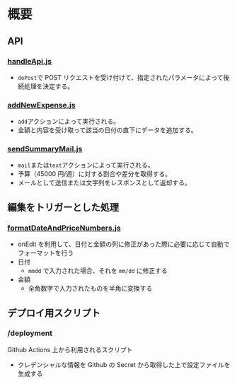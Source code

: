 # 概要

## API

### [handleApi.js](handleApi.js)

-   `doPost`で POST リクエストを受け付けて、指定されたパラメータによって後続処理を決定する。

### [addNewExpense.js](addNewExpense.js)

-   `add`アクションによって実行される。
-   金額と内容を受け取って該当の日付の直下にデータを追加する。

### [sendSummaryMail.js](sendSummaryMail.js)

-   `mail`または`text`アクションによって実行される。
-   予算（45000 円/週）に対する割合や差分を取得する。
-   メールとして送信または文字列をレスポンスとして返却する。

## 編集をトリガーとした処理

### [formatDateAndPriceNumbers.js](formatDateAndPriceNumbers.js)

-   onEdit を利用して、日付と金額の列に修正があった際に必要に応じて自動でフォーマットを行う
-   日付
    -   `mmdd` で入力された場合、それを `mm/dd` に修正する
-   金額
    -   全角数字で入力されたものを半角に変換する

## デプロイ用スクリプト

### /deployment

Github Actions 上から利用されるスクリプト

-   クレデンシャルな情報を Github の Secret から取得した上で設定ファイルを生成する
